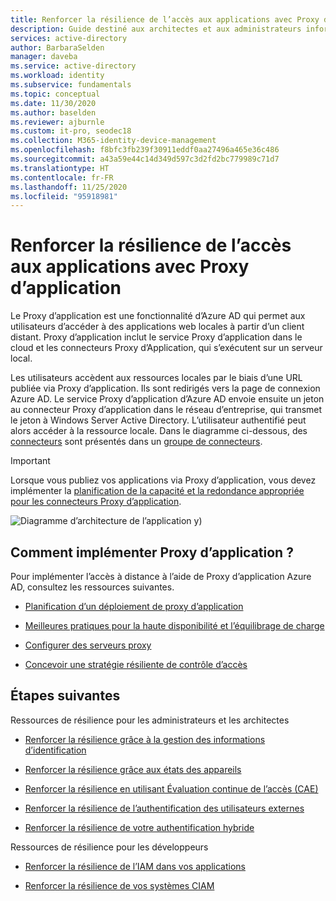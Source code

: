 ```yaml
---
title: Renforcer la résilience de l’accès aux applications avec Proxy d’application
description: Guide destiné aux architectes et aux administrateurs informatiques sur l’utilisation de Proxy d’application pour un accès résilient aux applications locales
services: active-directory
author: BarbaraSelden
manager: daveba
ms.service: active-directory
ms.workload: identity
ms.subservice: fundamentals
ms.topic: conceptual
ms.date: 11/30/2020
ms.author: baselden
ms.reviewer: ajburnle
ms.custom: it-pro, seodec18
ms.collection: M365-identity-device-management
ms.openlocfilehash: f8bfc3fb239f30911eddf0aa27496a465e36c486
ms.sourcegitcommit: a43a59e44c14d349d597c3d2fd2bc779989c71d7
ms.translationtype: HT
ms.contentlocale: fr-FR
ms.lasthandoff: 11/25/2020
ms.locfileid: "95918981"
---
```

# <a name="build-resilience-in-application-access-with-application-proxy"></a>Renforcer la résilience de l’accès aux applications avec Proxy d’application

Le Proxy d’application est une fonctionnalité d’Azure AD qui permet aux utilisateurs d’accéder à des applications web locales à partir d’un client distant. Proxy d’application inclut le service Proxy d’application dans le cloud et les connecteurs Proxy d’Application, qui s’exécutent sur un serveur local. 

Les utilisateurs accèdent aux ressources locales par le biais d’une URL publiée via Proxy d’application. Ils sont redirigés vers la page de connexion Azure AD. Le service Proxy d’application d’Azure AD envoie ensuite un jeton au connecteur Proxy d’application dans le réseau d’entreprise, qui transmet le jeton à Windows Server Active Directory. L’utilisateur authentifié peut alors accéder à la ressource locale. Dans le diagramme ci-dessous, des [connecteurs](../manage-apps/application-proxy-connectors.md) sont présentés dans un [groupe de connecteurs](../manage-apps/application-proxy-connector-groups.md).

> [!IMPORTANT]
> Lorsque vous publiez vos applications via Proxy d’application, vous devez implémenter la [planification de la capacité et la redondance appropriée pour les connecteurs Proxy d’application](https://docs.microsoft.com/azure/active-directory/manage-apps/application-proxy-connectors#capacity-planning).

![Diagramme d’architecture de l’application y](./media/resilience-on-prem-access/admin-resilience-app-proxy.png))

## <a name="how-do-i-implement-application-proxy"></a>Comment implémenter Proxy d’application ?

Pour implémenter l’accès à distance à l’aide de Proxy d’application Azure AD, consultez les ressources suivantes.

* [Planification d’un déploiement de proxy d’application](../manage-apps/application-proxy-deployment-plan.md)

* [Meilleures pratiques pour la haute disponibilité et l’équilibrage de charge](../manage-apps/application-proxy-high-availability-load-balancing.md)

* [Configurer des serveurs proxy](../manage-apps/application-proxy-configure-connectors-with-proxy-servers.md)

* [Concevoir une stratégie résiliente de contrôle d’accès](../authentication/concept-resilient-controls.md)

## <a name="next-steps"></a>Étapes suivantes
Ressources de résilience pour les administrateurs et les architectes
 
* [Renforcer la résilience grâce à la gestion des informations d’identification](resilience-in-credentials.md)

* [Renforcer la résilience grâce aux états des appareils](resilience-with-device-states.md)

* [Renforcer la résilience en utilisant Évaluation continue de l’accès (CAE)](resilience-with-continuous-access-evaluation.md)

* [Renforcer la résilience de l’authentification des utilisateurs externes](resilience-b2b-authentication.md)

* [Renforcer la résilience de votre authentification hybride](resilience-in-hybrid.md)

Ressources de résilience pour les développeurs

* [Renforcer la résilience de l’IAM dans vos applications](resilience-app-development-overview.md)

* [Renforcer la résilience de vos systèmes CIAM](resilience-b2c.md)
